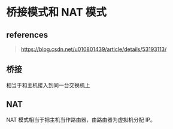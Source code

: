 # 桥接模式和 NAT 模式

## references

> https://blog.csdn.net/u010801439/article/details/53193113/

## 桥接

相当于和主机接入到同一台交换机上

## NAT

NAT 模式相当于把主机当作路由器，由路由器为虚拟机分配 IP。